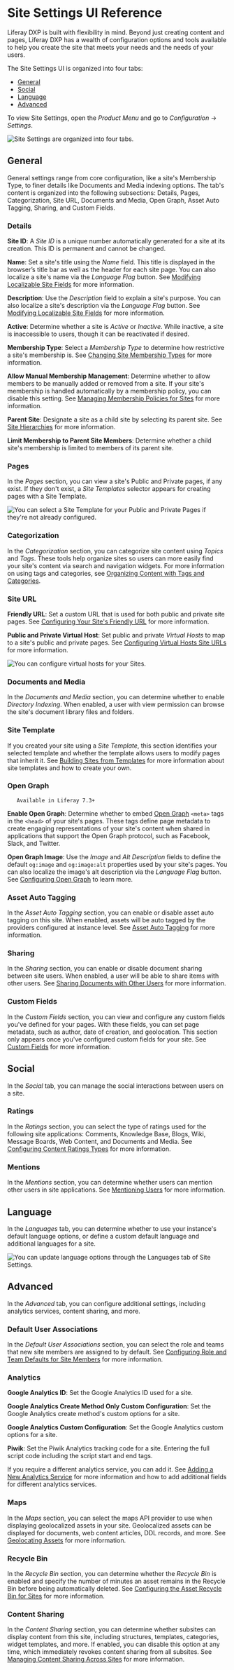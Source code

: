 # Site Settings UI Reference

Liferay DXP is built with flexibility in mind. Beyond just creating content and pages, Liferay DXP has a wealth of configuration options and tools available to help you create the site that meets your needs and the needs of your users.

The Site Settings UI is organized into four tabs:

* [General](#general)
* [Social](#social)
* [Language](#language)
* [Advanced](#advanced)

To view Site Settings, open the *Product Menu* and go to *Configuration* &rarr; *Settings*.

![Site Settings are organized into four tabs.](./site-settings-ui-reference/images/05.png)

## General

General settings range from core configuration, like a site's Membership Type, to finer details like Documents and Media indexing options. The tab's content is organized into the following subsections: Details, Pages, Categorization, Site URL, Documents and Media, Open Graph, Asset Auto Tagging, Sharing, and Custom Fields.

### Details

**Site ID**: A *Site ID* is a unique number automatically generated for a site at its creation. This ID is permanent and cannot be changed.

**Name**: Set a site's title using the *Name* field. This title is displayed in the browser’s title bar as well as the header for each site page. You can also localize a site's name via the *Language Flag* button. See [Modifying Localizable Site Fields](./configuring-site-languages/modifying-localizable-site-fields.md) for more information.

**Description**: Use the *Description* field to explain a site's purpose. You can also localize a site's description via the *Language Flag* button. See [Modifying Localizable Site Fields](./configuring-site-languages/modifying-localizable-site-fields.md) for more information.

**Active**: Determine whether a site is *Active* or *Inactive*. While inactive, a site is inaccessible to users, though it can be reactivated if desired.

**Membership Type**: Select a *Membership Type* to determine how restrictive a site's membership is. See [Changing Site Membership Types](./site-users/changing-site-membership-type.md) for more information.

**Allow Manual Membership Management**: Determine whether to allow members to be manually added or removed from a site. If your site's membership is handled automatically by a membership policy, you can disable this setting. See [Managing Membership Policies for Sites](./site-users/changing-site-membership-type.md) for more information.

**Parent Site**: Designate a site as a child site by selecting its parent site. See [Site Hierarchies](../building-sites/site-hierarchies.md) for more information.

**Limit Membership to Parent Site Members**: Determine whether a child site's membership is limited to members of its parent site.

### Pages

In the *Pages* section, you can view a site's Public and Private pages, if any exist. If they don't exist, a *Site Templates* selector appears for creating pages with a Site Template.

![You can select a Site Template for your Public and Private Pages if they're not already configured.](./site-settings-ui-reference/images/01.png)

### Categorization

In the *Categorization* section, you can categorize site content using *Topics* and *Tags*. These tools help organize sites so users can more easily find your site's content via search and navigation widgets. For more information on using tags and categories, see [Organizing Content with Tags and Categories](https://help.liferay.com/hc/articles/360028820452-Organizing-Content-with-Tags-and-Categories).

### Site URL

**Friendly URL**: Set a custom URL that is used for both public and private site pages. See [Configuring Your Site's Friendly URL](./managing-site-urls/configuring-your-sites-friendly-url.md) for more information.

**Public and Private Virtual Host**: Set public and private *Virtual Hosts* to map to a site's public and private pages. See [Configuring Virtual Hosts Site URLs](./managing-site-urls/configuring-virtual-hosts-site-urls.md) for more information.

![You can configure virtual hosts for your Sites.](./site-settings-ui-reference/images/02.png)

### Documents and Media

In the *Documents and Media* section, you can determine whether to enable *Directory Indexing*. When enabled, a user with view permission can browse the site's document library files and folders.

### Site Template

If you created your site using a *Site Template*, this section identifies your selected template and whether the template allows users to modify pages that inherit it. See [Building Sites from Templates](../building-sites/building-sites-with-site-templates.md) for more information about site templates and how to create your own.

### Open Graph

```note::
   Available in Liferay 7.3+
```

**Enable Open Graph**: Determine whether to embed [Open Graph](https://ogp.me/) `<meta>` tags in the `<head>` of your site's pages. These tags define page metadata to create engaging representations of your site's content when shared in applications that support the Open Graph protocol, such as Facebook, Slack, and Twitter.

**Open Graph Image**: Use the *Image* and *Alt Description* fields to define the default `og:image` and `og:image:alt` properties used by your site's pages. You can also localize the image's alt description via the *Language Flag* button. See [Configuring Open Graph](./configuring-open-graph.md) to learn more.

### Asset Auto Tagging

In the *Asset Auto Tagging* section, you can enable or disable asset auto tagging on this site. When enabled, assets will be auto tagged by the providers configured at instance level. See [Asset Auto Tagging]() for more information. <!--FIX link-->

### Sharing

In the *Sharing* section, you can enable or disable document sharing between site users. When enabled, a user will be able to share items with other users. See [Sharing Documents with Other Users]() for more information. <!--FIX link-->

### Custom Fields

In the *Custom Fields* section, you can view and configure any custom fields you've defined for your pages. With these fields, you can set page metadata, such as author, date of creation, and geolocation. This section only appears once you've configured custom fields for your site. See [Custom Fields](https://help.liferay.com/hc/articles/360028818872-Custom-Fields) for more information.

## Social

In the *Social* tab, you can manage the social interactions between users on a site.

### Ratings

In the *Ratings* section, you can select the type of ratings used for the following site applications: Comments, Knowledge Base, Blogs, Wiki, Message Boards, Web Content, and Documents and Media. See [Configuring Content Ratings Types](./site-content-configurations/configuring-content-rating-type.md) for more information.

### Mentions

In the *Mentions* section, you can determine whether users can mention other users in site applications. See [Mentioning Users](../../collaboration-and-social/notifications-and-requests/user-guide/configuring-mentions.md) for more information.

## Language

In the *Languages* tab, you can determine whether to use your instance's default language options, or define a custom default language and additional languages for a site.

![You can update language options through the Languages tab of Site Settings.](./site-settings-ui-reference/images/04.png)

## Advanced

In the *Advanced* tab, you can configure additional settings, including analytics services, content sharing, and more.

### Default User Associations

In the *Default User Associations* section, you can select the role and teams that new site members are assigned to by default. See [Configuring Role and Team Defaults for Site Members](./site-users/configuring-role-and-team-defaults-for-site-members.md) for more information.

### Analytics

**Google Analytics ID**: Set the Google Analytics ID used for a site.

**Google Analytics Create Method Only Custom Configuration**: Set the Google Analytics create method's custom options for a site.

**Google Analytics Custom Configuration**: Set the Google Analytics custom options for a site.

**Piwik**: Set the Piwik Analytics tracking code for a site. Entering the full script code including the script start and end tags.

If you require a different analytics service, you can add it. See [Adding a New Analytics Service](./adding-a-new-analytics-service.md) for more information and how to add additional fields for different analytics services.

### Maps

In the *Maps* section, you can select the maps API provider to use when displaying geolocalized assets in your site. Geolocalized assets can be displayed for documents, web content articles, DDL records, and more. See [Geolocating Assets](./site-content-configurations/configuring-geolocation-for-assets.md) for more information.

### Recycle Bin

In the *Recycle Bin* section, you can determine whether the *Recycle Bin* is enabled and specify the number of minutes an asset remains in the Recycle Bin before being automatically deleted. See [Configuring the Asset Recycle Bin for Sites](./site-content-configurations/configuring-the-asset-recycle-bin-for-sites.md) for more information.

### Content Sharing

In the *Content Sharing* section, you can determine whether subsites can display content from this site, including structures, templates, categories, widget templates, and more. If enabled, you can disable this option at any time, which immediately revokes content sharing from all subsites. See [Managing Content Sharing Across Sites](./site-content-configurations/managing-content-sharing-globally.md) for more information.
<!--Rename md file-->
